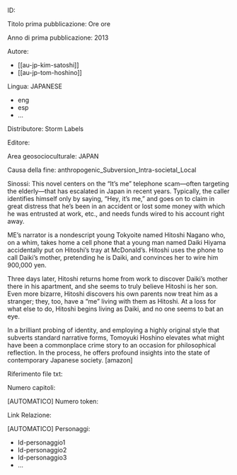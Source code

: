 ID:

Titolo prima pubblicazione: Ore ore

Anno di prima pubblicazione: 2013

Autore:
  - [[au-jp-kim-satoshi]]
  - [[au-jp-tom-hoshino]]

Lingua: JAPANESE
  - eng
  - esp
  - ...

Distributore: Storm Labels

Editore:

Area geosocioculturale: JAPAN

Causa della fine: anthropogenic_Subversion_Intra-societal_Local

Sinossi: This novel centers on the “It’s me” telephone scam―often targeting the elderly―that has escalated in Japan in recent years. Typically, the caller identifies himself only by saying, “Hey, it’s me,” and goes on to claim in great distress that he’s been in an accident or lost some money with which he was entrusted at work, etc., and needs funds wired to his account right away.

ME’s narrator is a nondescript young Tokyoite named Hitoshi Nagano who, on a whim, takes home a cell phone that a young man named Daiki Hiyama accidentally put on Hitoshi’s tray at McDonald’s. Hitoshi uses the phone to call Daiki’s mother, pretending he is Daiki, and convinces her to wire him 900,000 yen.

Three days later, Hitoshi returns home from work to discover Daiki’s mother there in his apartment, and she seems to truly believe Hitoshi is her son. Even more bizarre, Hitoshi discovers his own parents now treat him as a stranger; they, too, have a “me” living with them as Hitoshi. At a loss for what else to do, Hitoshi begins living as Daiki, and no one seems to bat an eye.

In a brilliant probing of identity, and employing a highly original style that subverts standard narrative forms, Tomoyuki Hoshino elevates what might have been a commonplace crime story to an occasion for philosophical reflection. In the process, he offers profound insights into the state of contemporary Japanese society. [amazon]

Riferimento file txt:

Numero capitoli:

[AUTOMATICO] Numero token:

Link Relazione:

[AUTOMATICO] Personaggi:
  - Id-personaggio1
  - Id-personaggio2
  - Id-personaggio3
  - ...